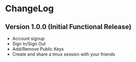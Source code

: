 # ChangeLog

## Version 1.0.0 (Initial Functional Release)

* Account signup
* Sign In/Sign Out
* Add/Remove Public Keys
* Create and share a tmux session with your friends
